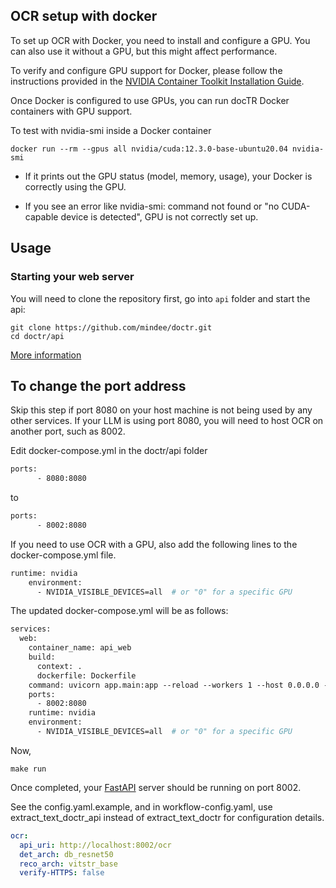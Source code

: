 ## OCR setup with docker

To set up OCR with Docker, you need to install and configure a GPU. You can also use it without a GPU, but this might affect performance.

To verify and configure GPU support for Docker, please follow the instructions provided in the [NVIDIA Container Toolkit Installation Guide](https://docs.nvidia.com/datacenter/cloud-native/container-toolkit/latest/install-guide.html).

Once Docker is configured to use GPUs, you can run docTR Docker containers with GPU support.

To test with nvidia-smi inside a Docker container

```shell
docker run --rm --gpus all nvidia/cuda:12.3.0-base-ubuntu20.04 nvidia-smi
```

- If it prints out the GPU status (model, memory, usage), your Docker is correctly using the GPU.

- If you see an error like nvidia-smi: command not found or "no CUDA-capable device is detected", GPU is not correctly set up.

## Usage

### Starting your web server

You will need to clone the repository first, go into `api` folder and start the api:

```shell
git clone https://github.com/mindee/doctr.git
cd doctr/api
```

[More information](https://github.com/mindee/doctr/blob/main/api/README.md)

## To change the port address

Skip this step if port 8080 on your host machine is not being used by any other services. If your LLM is using port 8080, you will need to host OCR on another port, such as 8002.

Edit docker-compose.yml in the doctr/api folder

```Dockerfile
ports:
      - 8080:8080
```

to

```Dockerfile
ports:
      - 8002:8080
```

If you need to use OCR with a GPU, also add the following lines to the docker-compose.yml file.

```Dockerfile
runtime: nvidia
    environment:
      - NVIDIA_VISIBLE_DEVICES=all  # or "0" for a specific GPU
```

The updated docker-compose.yml will be as follows:

```Dockerfile
services:
  web:
    container_name: api_web
    build:
      context: .
      dockerfile: Dockerfile
    command: uvicorn app.main:app --reload --workers 1 --host 0.0.0.0 --port 8080
    ports:
      - 8002:8080
    runtime: nvidia
    environment:
      - NVIDIA_VISIBLE_DEVICES=all  # or "0" for a specific GPU
```

Now,

```shell
make run
```

Once completed, your [FastAPI](https://fastapi.tiangolo.com/) server should be running on port 8002.

See the config.yaml.example, and in workflow-config.yaml, use extract_text_doctr_api instead of extract_text_doctr for configuration details.

```yaml
ocr:
  api_uri: http://localhost:8002/ocr
  det_arch: db_resnet50
  reco_arch: vitstr_base
  verify-HTTPS: false
```